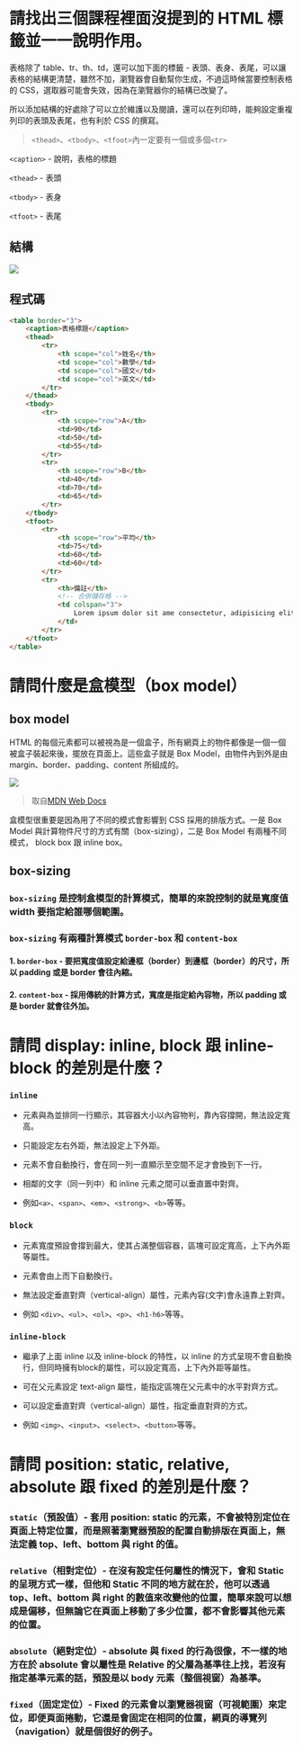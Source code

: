 # 請找出三個課程裡面沒提到的 HTML 標籤並一一說明作用。

表格除了 table、tr、th、td，還可以加下面的標籤 - 表頭、表身、表尾，可以讓表格的結構更清楚，雖然不加，瀏覽器會自動幫你生成，不過這時候當要控制表格的 CSS，選取器可能會失效，因為在瀏覽器你的結構已改變了。

所以添加結構的好處除了可以立於維護以及閱讀，還可以在列印時，能夠設定重複列印的表頭及表尾，也有利於 CSS 的撰寫。

> `<thead>`、`<tbody>`、`<tfoot>`內一定要有一個或多個`<tr>`

`<caption>` - 說明，表格的標題

`<thead>` - 表頭

`<tbody>` - 表身

`<tfoot>` - 表尾

## 結構

![](https://i.imgur.com/BL8y5kH.jpg)

## 程式碼

```html
<table border="3">
    <caption>表格標題</caption>
    <thead>
        <tr>
            <th scope="col">姓名</th>
            <td scope="col">數學</td>
            <td scope="col">國文</td>
            <td scope="col">英文</td>
        </tr>
    </thead>
    <tbody>
        <tr>
            <th scope="row">A</th>
            <td>90</td>
            <td>50</td>
            <td>55</td>
        </tr>
        <tr>
            <th scope="row">B</th>
            <td>40</td>
            <td>70</td>
            <td>65</td>
        </tr>
    </tbody>
    <tfoot>
        <tr>
            <th scope="row">平均</th>
            <td>75</td>
            <td>60</td>
            <td>60</td>
        </tr>
        <tr>
            <th>備註</th>
            <!-- 合併儲存格 -->
            <td colspan="3">
                Lorem ipsum dolor sit ame consectetur, adipisicing elit.
            </td>
        </tr>
    </tfoot>
</table>
```

# 請問什麼是盒模型（box model）

## box model

HTML 的每個元素都可以被視為是一個盒子，所有網頁上的物件都像是一個一個被盒子裝起來後，擺放在頁面上。這些盒子就是 Box Ｍodel，由物件內到外是由margin、border、padding、content 所組成的。

![](https://i.imgur.com/HzGdIFq.jpg)

> 取自[MDN Web Docs](https://developer.mozilla.org/zh-CN/docs/Learn/CSS/Building_blocks/The_box_model)

盒模型很重要是因為用了不同的模式會影響到 CSS 採用的排版方式。一是 Box Model 與計算物件尺寸的方式有關（box-sizing），二是 Box Model 有兩種不同模式， block box 跟 inline box。

## box-sizing

### `box-sizing` 是控制盒模型的計算模式，簡單的來說控制的就是寬度值 width 要指定給誰哪個範圍。

### `box-sizing` 有兩種計算模式 `border-box` 和 `content-box`

#### 1. `border-box` - 要把寬度值設定給邊框（border）到邊框（border）的尺寸，所以 padding 或是 border 會往內縮。

#### 2. `content-box` - 採用傳統的計算方式，寬度是指定給內容物，所以 padding 或是 border 就會往外加。

# 請問 display: inline, block 跟 inline-block 的差別是什麼？

### `inline` 

- 元素與為並排同一行顯示，其容器大小以內容物判，靠內容撐開，無法設定寬高。

- 只能設定左右外距，無法設定上下外距。

- 元素不會自動換行，會在同一列一直顯示至空間不足才會換到下一行。

- 相鄰的文字（同一列中）和 inline 元素之間可以垂直置中對齊。

- 例如`<a>`、`<span>`、`<em>`、`<strong>`、`<b>`等等。


### `block`

- 元素寬度預設會撐到最大，使其占滿整個容器，區塊可設定寬高，上下內外距等屬性。

- 元素會由上而下自動換行。

- 無法設定垂直對齊（vertical-align）屬性，元素內容(文字)會永遠靠上對齊。

- 例如 `<div>`、`<ul>`、`<ol>`、`<p>`、`<h1-h6>`等等。

### `inline-block`

- 繼承了上面 inline 以及 inline-block 的特性，以 inline 的方式呈現不會自動換行，但同時擁有block的屬性，可以設定寬高，上下內外距等屬性。

- 可在父元素設定 text-align 屬性，能指定區塊在父元素中的水平對齊方式。

- 可以設定垂直對齊（vertical-align）屬性，指定垂直對齊的方式。

- 例如 `<img>`、`<input>`、`<select>`、`<button>`等等。

# 請問 position: static, relative, absolute 跟 fixed 的差別是什麼？

### `static`（預設值）- 套用 position: static 的元素，**不會被特別定位**在頁面上特定位置，而是照著瀏覽器預設的配置自動排版在頁面上，無法定義 top、left、bottom 與 right 的值。

### `relative`（相對定位）- 在沒有設定任何屬性的情況下，會和 Static 的呈現方式一樣，但他和 Static 不同的地方就在於，他可以透過 top、left、bottom 與 right 的數值來改變他的位置，簡單來說可以想成是偏移，但無論它在頁面上移動了多少位置，都不會影響其他元素的位置。

### `absolute`（絕對定位）- absolute 與 fixed 的行為很像，不一樣的地方在於 absolute 會以屬性是 Relative 的父層為基準往上找，若沒有指定基準元素的話，預設是以 body 元素（整個視窗）為基準。

### `fixed`（固定定位）- Fixed 的元素會以瀏覽器視窗（可視範圍）來定位，即便頁面捲動，它還是會固定在相同的位置，網頁的導覽列（navigation）就是個很好的例子。
